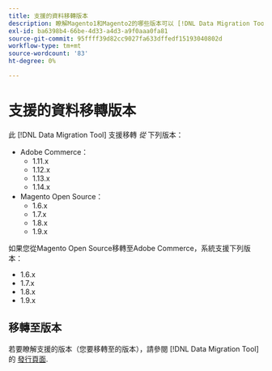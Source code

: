 ```yaml
---
title: 支援的資料移轉版本
description: 瞭解Magento1和Magento2的哪些版本可以 [!DNL Data Migration Tool] 支援。
exl-id: ba6398b4-66be-4d33-a4d3-a9f0aaa0fa81
source-git-commit: 95ffff39d82cc9027fa633dffedf15193040802d
workflow-type: tm+mt
source-wordcount: '83'
ht-degree: 0%

---
```


# 支援的資料移轉版本

此 [!DNL Data Migration Tool] 支援移轉 _從_ 下列版本：

* Adobe Commerce：
   * 1.11.x
   * 1.12.x
   * 1.13.x
   * 1.14.x
* Magento Open Source：
   * 1.6.x
   * 1.7.x
   * 1.8.x
   * 1.9.x

如果您從Magento Open Source移轉至Adobe Commerce，系統支援下列版本：

* 1.6.x
* 1.7.x
* 1.8.x
* 1.9.x

## 移轉至版本

若要瞭解支援的版本（您要移轉至的版本），請參閱 [!DNL Data Migration Tool]的 [發行頁面](https://github.com/magento/data-migration-tool/releases).

